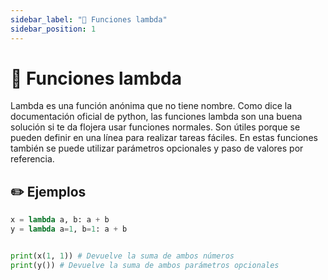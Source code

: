 ```yaml
---
sidebar_label: "📂 Funciones lambda"
sidebar_position: 1
---
```


# 📂 Funciones lambda

Lambda es una función anónima que no tiene nombre. Como dice la documentación oficial de python, las funciones lambda son una buena solución si te da flojera usar funciones normales. Son útiles porque se pueden definir en una línea para realizar tareas fáciles. En estas funciones también se puede utilizar parámetros opcionales y paso de valores por referencia.

## ✏️ Ejemplos

```python title="Ejemplo de funciones lambda"
x = lambda a, b: a + b
y = lambda a=1, b=1: a + b


print(x(1, 1)) # Devuelve la suma de ambos números
print(y()) # Devuelve la suma de ambos parámetros opcionales
```
